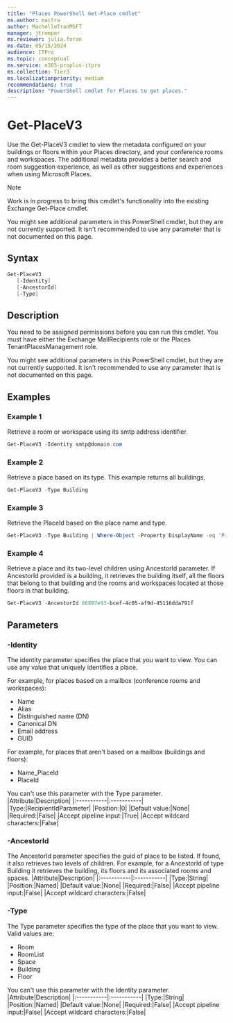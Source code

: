 ```yaml
---
title: "Places PowerShell Get-Place cmdlet"
ms.author: mactra
author: MachelleTranMSFT
manager: jtremper
ms.reviewer: julia.foran
ms.date: 05/15/2024
audience: ITPro
ms.topic: conceptual
ms.service: o365-proplus-itpro
ms.collection: Tier3
ms.localizationpriority: medium
recommendations: true
description: "PowerShell cmdlet for Places to get places."
---
```


# Get-PlaceV3

Use the Get-PlaceV3 cmdlet to view the metadata configured on your buildings or floors within your Places directory, and your conference rooms and workspaces. The additional metadata provides a better search and room suggestion experience, as well as other suggestions and experiences when using Microsoft Places.

> [!NOTE]
> Work is in progress to bring this cmdlet's functionality into the existing Exchange Get-Place cmdlet.  
>   
> You might see additional parameters in this PowerShell cmdlet, but they are not currently supported. It isn't recommended to use any parameter that is not documented on this page.
## Syntax
```powershell
Get-PlaceV3
   [-Identity]
   [-AncestorId]
   [-Type]
```

## Description
You need to be assigned permissions before you can run this cmdlet. You must have either the Exchange MailRecipients role or the Places TenantPlacesManagement role.

You might see additional parameters in this PowerShell cmdlet, but they are not currently supported. It isn't recommended to use any parameter that is not documented on this page.

## Examples
### Example 1
Retrieve a room or workspace using its smtp address identifier.
```powershell
Get-PlaceV3 -Identity smtp@domain.com
```

### Example 2
Retrieve a place based on its type. This example returns all buildings.
```powershell
Get-PlaceV3 -Type Building
```

### Example 3
Retrieve the PlaceId based on the place name and type.
```powershell
Get-PlaceV3 -Type Building | Where-Object -Property DisplayName -eq 'Pine Valley' | fl PlaceId
```

### Example 4
Retrieve a place and its two-level children using AncestorId parameter. If AncestorId provided is a building, it retrieves the building itself, all the floors that belong to that building and the rooms and workspaces located at those floors in that building.
```powershell
Get-PlaceV3 -AncestorId 86897e93-bcef-4c05-af9d-45116dda791f 
```

## Parameters

### -Identity

The identity parameter specifies the place that you want to view. You can use any value that uniquely identifies a place.

For example, for places based on a mailbox (conference rooms and workspaces):

* Name
* Alias
* Distinguished name (DN)
* Canonical DN
* Email address
* GUID

For example, for places that aren't based on a mailbox (buildings and floors):

* Name_PlaceId
* PlaceId

You can't use this parameter with the Type parameter.
|Attribute|Description|
|:-----------|:-----------|
|Type:|RecipientIdParameter|
|Position:|0|
|Default value:|None|
|Required:|False|
|Accept pipeline input:|True|
|Accept wildcard characters:|False|

### -AncestorId

The AncestorId parameter specifies the guid of place to be listed. If found, it also retrieves two levels of children. For example, for a AncestorId of type Building it retrieves the building, its floors and its associated rooms and spaces.
|Attribute|Description|
|:-----------|:-----------|
|Type:|String|
|Position:|Named|
|Default value:|None|
|Required:|False|
|Accept pipeline input:|False|
|Accept wildcard characters:|False|

### -Type

The Type parameter specifies the type of the place that you want to view. Valid values are:

* Room
* RoomList
* Space
* Building
* Floor

You can't use this parameter with the Identity parameter.
|Attribute|Description|
|:-----------|:-----------|
|Type:|String|
|Position:|Named|
|Default value:|None|
|Required:|False|
|Accept pipeline input:|False|
|Accept wildcard characters:|False|
